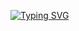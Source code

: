 [![Typing SVG](https://readme-typing-svg.demolab.com?font=SF+Mono&pause=1000&color=AF6EF7&random=false&width=435&lines=Aspiring+DevOps+Engineer;Confused+15+Year+Old+Developer)](https://git.io/typing-svg)
